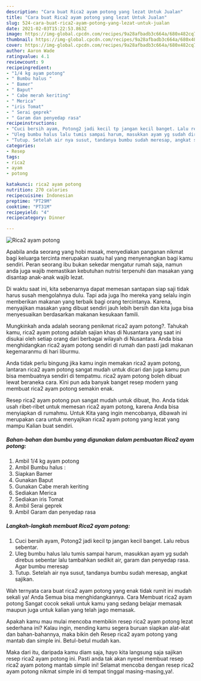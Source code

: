```yaml
---
description: "Cara buat Rica2 ayam potong yang lezat Untuk Jualan"
title: "Cara buat Rica2 ayam potong yang lezat Untuk Jualan"
slug: 524-cara-buat-rica2-ayam-potong-yang-lezat-untuk-jualan
date: 2021-02-03T15:22:53.863Z
image: https://img-global.cpcdn.com/recipes/9a28afbadb3c664a/680x482cq70/rica2-ayam-potong-foto-resep-utama.jpg
thumbnail: https://img-global.cpcdn.com/recipes/9a28afbadb3c664a/680x482cq70/rica2-ayam-potong-foto-resep-utama.jpg
cover: https://img-global.cpcdn.com/recipes/9a28afbadb3c664a/680x482cq70/rica2-ayam-potong-foto-resep-utama.jpg
author: Aaron Wade
ratingvalue: 4.1
reviewcount: 9
recipeingredient:
- "1/4 kg ayam potong"
- " Bumbu halus "
- " Bamer"
- " Baput"
- " Cabe merah keriting"
- " Merica"
- "iris Tomat"
- " Serai geprek"
- " Garam dan penyedap rasa"
recipeinstructions:
- "Cuci bersih ayam, Potong2 jadi kecil tp jangan kecil banget. Lalu rebus sebentar."
- "Uleg bumbu halus lalu tumis sampai harum, masukkan ayam yg sudah direbus sebentar lalu tambahkan sedikit air, garam dan penyedap rasa. Agar bumbu meresap"
- "Tutup. Setelah air nya susut, tandanya bumbu sudah meresap, angkat sajikan."
categories:
- Resep
tags:
- rica2
- ayam
- potong

katakunci: rica2 ayam potong 
nutrition: 270 calories
recipecuisine: Indonesian
preptime: "PT29M"
cooktime: "PT31M"
recipeyield: "4"
recipecategory: Dinner

---
```



![Rica2 ayam potong](https://img-global.cpcdn.com/recipes/9a28afbadb3c664a/680x482cq70/rica2-ayam-potong-foto-resep-utama.jpg)

Apabila anda seorang yang hobi masak, menyediakan panganan nikmat bagi keluarga tercinta merupakan suatu hal yang menyenangkan bagi kamu sendiri. Peran seorang ibu bukan sekedar mengatur rumah saja, namun anda juga wajib memastikan kebutuhan nutrisi terpenuhi dan masakan yang disantap anak-anak wajib lezat.

Di waktu  saat ini, kita sebenarnya dapat memesan santapan siap saji tidak harus susah mengolahnya dulu. Tapi ada juga lho mereka yang selalu ingin memberikan makanan yang terbaik bagi orang tercintanya. Karena, menyajikan masakan yang dibuat sendiri jauh lebih bersih dan kita juga bisa menyesuaikan berdasarkan makanan kesukaan famili. 



Mungkinkah anda adalah seorang penikmat rica2 ayam potong?. Tahukah kamu, rica2 ayam potong adalah sajian khas di Nusantara yang saat ini disukai oleh setiap orang dari berbagai wilayah di Nusantara. Anda bisa menghidangkan rica2 ayam potong sendiri di rumah dan pasti jadi makanan kegemaranmu di hari liburmu.

Anda tidak perlu bingung jika kamu ingin memakan rica2 ayam potong, lantaran rica2 ayam potong sangat mudah untuk dicari dan juga kamu pun bisa membuatnya sendiri di tempatmu. rica2 ayam potong boleh dibuat lewat beraneka cara. Kini pun ada banyak banget resep modern yang membuat rica2 ayam potong semakin enak.

Resep rica2 ayam potong pun sangat mudah untuk dibuat, lho. Anda tidak usah ribet-ribet untuk memesan rica2 ayam potong, karena Anda bisa menyiapkan di rumahmu. Untuk Kita yang ingin mencobanya, dibawah ini merupakan cara untuk menyajikan rica2 ayam potong yang lezat yang mampu Kalian buat sendiri.

<!--inarticleads1-->

##### Bahan-bahan dan bumbu yang digunakan dalam pembuatan Rica2 ayam potong:

1. Ambil 1/4 kg ayam potong
1. Ambil  Bumbu halus :
1. Siapkan  Bamer
1. Gunakan  Baput
1. Gunakan  Cabe merah keriting
1. Sediakan  Merica
1. Sediakan iris Tomat
1. Ambil  Serai geprek
1. Ambil  Garam dan penyedap rasa




<!--inarticleads2-->

##### Langkah-langkah membuat Rica2 ayam potong:

1. Cuci bersih ayam, Potong2 jadi kecil tp jangan kecil banget. Lalu rebus sebentar.
1. Uleg bumbu halus lalu tumis sampai harum, masukkan ayam yg sudah direbus sebentar lalu tambahkan sedikit air, garam dan penyedap rasa. Agar bumbu meresap
1. Tutup. Setelah air nya susut, tandanya bumbu sudah meresap, angkat sajikan.




Wah ternyata cara buat rica2 ayam potong yang enak tidak rumit ini mudah sekali ya! Anda Semua bisa menghidangkannya. Cara Membuat rica2 ayam potong Sangat cocok sekali untuk kamu yang sedang belajar memasak maupun juga untuk kalian yang telah jago memasak.

Apakah kamu mau mulai mencoba membikin resep rica2 ayam potong lezat sederhana ini? Kalau ingin, mending kamu segera buruan siapkan alat-alat dan bahan-bahannya, maka bikin deh Resep rica2 ayam potong yang mantab dan simple ini. Betul-betul mudah kan. 

Maka dari itu, daripada kamu diam saja, hayo kita langsung saja sajikan resep rica2 ayam potong ini. Pasti anda tak akan nyesel membuat resep rica2 ayam potong mantab simple ini! Selamat mencoba dengan resep rica2 ayam potong nikmat simple ini di tempat tinggal masing-masing,ya!.

